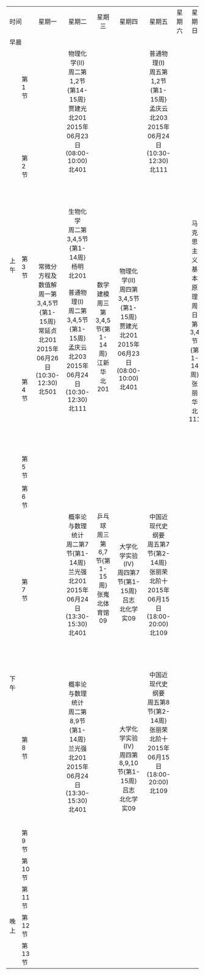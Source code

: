<table border="0" bordercolor="Black" class="blacktab" id="Table1" width="100%">
<tr>
<td colspan="2" rowspan="1" width="2%">时间</td><td align="Center" width="14%">星期一</td><td align="Center" width="14%">星期二</td><td align="Center" width="14%">星期三</td><td align="Center" width="14%">星期四</td><td align="Center" width="14%">星期五</td><td align="Center" class="noprint" width="14%">星期六</td><td align="Center" class="noprint" width="14%">星期日</td>
</tr><tr>
<td colspan="2">早晨</td><td align="Center"> </td><td align="Center"> </td><td align="Center"> </td><td align="Center"> </td><td align="Center"> </td><td align="Center" class="noprint"> </td><td align="Center" class="noprint"> </td>
</tr><tr>
<td rowspan="5" width="1%">上午</td><td width="1%">第1节</td><td align="Center" width="7%"> </td><td align="Center" rowspan="2" width="7%">物理化学(Ⅱ)<br>周二第1,2节{第14-15周}<br>贾建光<br>北201<br>2015年06月23日(08:00-10:00)<br>北401</br></br></br></br></br></td><td align="Center" width="7%"> </td><td align="Center" width="7%"> </td><td align="Center" rowspan="2" width="7%">普通物理(Ⅰ)<br>周五第1,2节{第1-15周}<br>孟庆云<br>北203<br>2015年06月24日(10:30-12:30)<br>北111</br></br></br></br></br></td><td align="Center" class="noprint" width="7%"> </td><td align="Center" class="noprint" width="7%"> </td>
</tr><tr>
<td>第2节</td><td align="Center"> </td><td align="Center"> </td><td align="Center"> </td><td align="Center" class="noprint"> </td><td align="Center" class="noprint"> </td>
</tr><tr>
<td>第3节</td><td align="Center" rowspan="3">常微分方程及数值解<br>周一第3,4,5节{第1-15周}<br>常延贞<br>北201<br>2015年06月26日(10:30-12:30)<br>北501</br></br></br></br></br></td><td align="Center" rowspan="3">生物化学<br>周二第3,4,5节{第1-14周}<br>杨明<br>北201<br><br>普通物理(Ⅰ)<br>周二第3,4,5节{第1-15周}<br>孟庆云<br>北203<br>2015年06月24日(10:30-12:30)<br>北111</br></br></br></br></br></br></br></br></br></br></td><td align="Center" rowspan="3">数学建模<br>周三第3,4,5节{第1-14周}<br>江新华<br>北201</br></br></br></td><td align="Center" rowspan="3">物理化学(Ⅱ)<br>周四第3,4,5节{第1-15周}<br>贾建光<br>北201<br>2015年06月23日(08:00-10:00)<br>北401</br></br></br></br></br></td><td align="Center"> </td><td align="Center" class="noprint"> </td><td align="Center" class="noprint" rowspan="2">马克思主义基本原理<br>周日第3,4节{第1-14周}<br>张丽华<br>北111</br></br></br></td>
</tr><tr>
<td>第4节</td><td align="Center"> </td><td align="Center" class="noprint"> </td>
</tr><tr>
<td>第5节</td><td align="Center"> </td><td align="Center" class="noprint"> </td><td align="Center" class="noprint"> </td>
</tr><tr>
<td rowspan="5">下午</td><td>第6节</td><td align="Center"> </td><td align="Center"> </td><td align="Center" rowspan="2">乒乓球<br>周三第6,7节{第1-15周}<br>张嵬<br>北体育馆09</br></br></br></td><td align="Center"> </td><td align="Center"> </td><td align="Center" class="noprint"> </td><td align="Center" class="noprint"> </td>
</tr><tr>
<td>第7节</td><td align="Center"> </td><td align="Center">概率论与数理统计<br>周二第7节{第1-14周}<br>兰光强<br>北201<br>2015年06月24日(13:30-15:30)<br>北401</br></br></br></br></br></td><td align="Center">大学化学实验(Ⅳ)<br>周四第7节{第1-15周}<br>吕志<br>北化学实09</br></br></br></td><td align="Center">中国近现代史纲要<br>周五第7节{第2-14周}<br>张丽荣<br>北阶十<br>2015年06月15日(18:00-20:00)<br>北109</br></br></br></br></br></td><td align="Center" class="noprint"> </td><td align="Center" class="noprint"> </td>
</tr><tr>
<td>第8节</td><td align="Center"> </td><td align="Center" rowspan="2">概率论与数理统计<br>周二第8,9节{第1-14周}<br>兰光强<br>北201<br>2015年06月24日(13:30-15:30)<br>北401</br></br></br></br></br></td><td align="Center"> </td><td align="Center" rowspan="3">大学化学实验(Ⅳ)<br>周四第8,9,10节{第1-15周}<br>吕志<br>北化学实09</br></br></br></td><td align="Center">中国近现代史纲要<br>周五第8节{第2-14周}<br>张丽荣<br>北阶十<br>2015年06月15日(18:00-20:00)<br>北109</br></br></br></br></br></td><td align="Center" class="noprint"> </td><td align="Center" class="noprint"> </td>
</tr><tr>
<td>第9节</td><td align="Center"> </td><td align="Center"> </td><td align="Center"> </td><td align="Center" class="noprint"> </td><td align="Center" class="noprint"> </td>
</tr><tr>
<td>第10节</td><td align="Center"> </td><td align="Center"> </td><td align="Center"> </td><td align="Center"> </td><td align="Center" class="noprint"> </td><td align="Center" class="noprint"> </td>
</tr><tr>
<td rowspan="3" width="1%">晚上</td><td>第11节</td><td align="Center"> </td><td align="Center"> </td><td align="Center"> </td><td align="Center"> </td><td align="Center"> </td><td align="Center" class="noprint"> </td><td align="Center" class="noprint"> </td>
</tr><tr>
<td>第12节</td><td align="Center"> </td><td align="Center"> </td><td align="Center"> </td><td align="Center"> </td><td align="Center"> </td><td align="Center" class="noprint"> </td><td align="Center" class="noprint"> </td>
</tr><tr>
<td>第13节</td><td align="Center"> </td><td align="Center"> </td><td align="Center"> </td><td align="Center"> </td><td align="Center"> </td><td align="Center" class="noprint"> </td><td align="Center" class="noprint"> </td>
</tr>
</table>